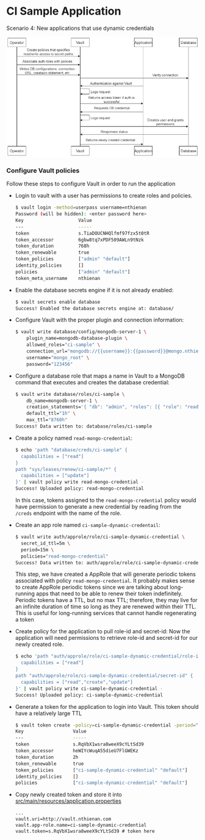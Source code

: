 # CI Sample Application

Scenario 4: New applications that use dynamic credentials

![New applications that use dynamic credentials](docs/scenario-4-vault-dynamic-credential.png)

### Configure Vault policies
Follow these steps to configure Vault in order to run the application

- Login to vault with a user has permissions to create roles and policies.   
  ```bash
  $ vault login -method=userpass username=nthienan
  Password (will be hidden): <enter password here>
  Key                    Value
  ---                    -----
  token                  s.TiaDOUCNHQlfmf97fzx5t0tR
  token_accessor         6gbw8tq7xPDF509AWLn9tNzk
  token_duration         768h
  token_renewable        true
  token_policies         ["admin" "default"]
  identity_policies      []
  policies               ["admin" "default"]
  token_meta_username    nthienan
  ``` 

- Enable the database secrets engine if it is not already enabled:
  ```bash
  $ vault secrets enable database
  Success! Enabled the database secrets engine at: database/
  ```
  
- Configure Vault with the proper plugin and connection information:
  ```bash
  $ vault write database/config/mongodb-server-1 \
      plugin_name=mongodb-database-plugin \
      allowed_roles="ci-sample" \
      connection_url="mongodb://{{username}}:{{password}}@mongo.nthienan.com:27017/admin?ssl=false" \
      username="mongo_root" \
      password="123456"
  ```

- Configure a database role that maps a name in Vault to a MongoDB command that executes and creates the database credential:
  ```bash
  $ vault write database/roles/ci-sample \
      db_name=mongodb-server-1 \
      creation_statements='{ "db": "admin", "roles": [{ "role": "readWrite" }, {"role": "read", "db": "blog"}] }' \
      default_ttl="1h" \
      max_ttl="8760h"
  Success! Data written to: database/roles/ci-sample
  ```

- Create a policy named `read-mongo-credential`:
  ```bash
  $ echo 'path "database/creds/ci-sample" {
    capabilities = ["read"]
  }
  path "sys/leases/renew/ci-sample/*" {
  	capabilities = ["update"]
  }' | vault policy write read-mongo-credential -
  Success! Uploaded policy: read-mongo-credential
  ```
  In this case, tokens assigned to the `read-mongo-credential` policy would have permission to generate a new credential by reading from the `/creds` endpoint with the name of the role.
  
- Create an app role named `ci-sample-dynamic-credentail`:
  ```bash
  $ vault write auth/approle/role/ci-sample-dynamic-credential \
  	secret_id_ttl=5m \
  	period=15m \
  	policies="read-mongo-credential"
  Success! Data written to: auth/approle/role/ci-sample-dynamic-credential
  ```
  This step, we have created a AppRole that will generate periodic tokens associated with policy `read-mongo-credential`.
  It probably makes sense to create AppRole periodic tokens since we are talking about long-running apps that need to be able to renew their token indefinitely.   
  Periodic tokens have a TTL, but no max TTL; therefore, they may live for an infinite duration of time so long as they are renewed within their TTL. This is useful for long-running services that cannot handle regenerating a token

- Create policy for the application to pull role-id and secret-id:
  Now the application will need permissions to retrieve role-id and secret-id for our newly created role.
  ```bash
  $ echo 'path "auth/approle/role/ci-sample-dynamic-credential/role-id" {
    capabilities = ["read"]
  }
  path "auth/approle/role/ci-sample-dynamic-credential/secret-id" {
    capabilities = ["read","create","update"]
  }' | vault policy write ci-sample-dynamic-credential -
  Success! Uploaded policy: ci-sample-dynamic-credential
  ```
  
- Generate a token for the application to login into Vault. This token should have a relatively large TTL
  ```bash
  $ vault token create -policy=ci-sample-dynamic-credential -period="2h"  
  Key                  Value
  ---                  -----
  token                s.RqVbX1wsra8weeX9cYLtSd39
  token_accessor       heWIYcWuqA55dieU7FlGWEKz
  token_duration       2h
  token_renewable      true
  token_policies       ["ci-sample-dynamic-credential" "default"]
  identity_policies    []
  policies             ["ci-sample-dynamic-credential" "default"]
  ```

- Copy newly created token and store it into [src/main/resources/application.properties](src/main/resources/application.properties)
  ```properties
  ...
  vault.uri=http://vault.nthienan.com
  vault.app-role.name=ci-sample-dynamic-credential
  vault.token=s.RqVbX1wsra8weeX9cYLtSd39 # token here
  ```
